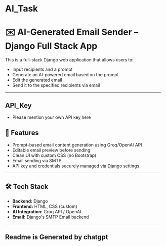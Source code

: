 # AI_Task

# ✉️ AI-Generated Email Sender – Django Full Stack App

This is a full-stack Django web application that allows users to:
- Input recipients and a prompt
- Generate an AI-powered email based on the prompt
- Edit the generated email
- Send it to the specified recipients via email

---


## API_Key
- Please mention your own API key here

## 🚀 Features

- Prompt-based email content generation using Groq/OpenAI API
- Editable email preview before sending
- Clean UI with custom CSS (no Bootstrap)
- Email sending via SMTP
- API key and credentials securely managed via Django settings

---

## 🛠️ Tech Stack

- **Backend:** Django  
- **Frontend:** HTML, CSS (custom)  
- **AI Integration:** Groq API / OpenAI  
- **Email:** Django's SMTP Email backend  

---

## Readme is Generated by chatgpt
